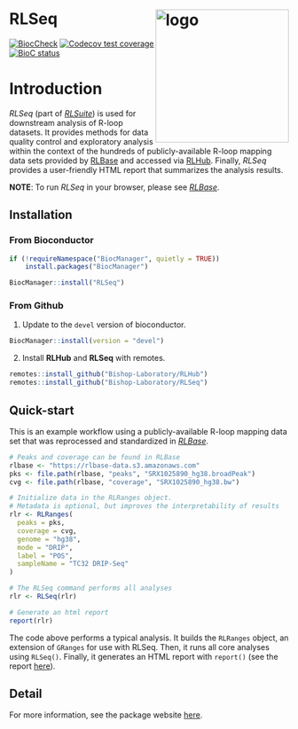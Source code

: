 # RLSeq <img src="https://rlbase-data.s3.amazonaws.com/misc/assets/whitebgRLSeq+Logo.png" align="right" alt="logo" width="240" style = "border: none; float: right;">

<!-- badges: start -->

[![BiocCheck](https://github.com/Bishop-Laboratory/RLSeq/workflows/BiocCheck/badge.svg)](https://github.com/Bishop-Laboratory/RLSeq/actions) [![Codecov test coverage](https://codecov.io/gh/Bishop-Laboratory/RLSeq/branch/main/graph/badge.svg)](https://codecov.io/gh/Bishop-Laboratory/RLSeq?branch=main) [![BioC status](http://www.bioconductor.org/shields/build/release/bioc/RLSeq.svg)](https://bioconductor.org/checkResults/release/bioc-LATEST/RLSeq)

<!-- badges: end -->

# Introduction

*RLSeq* (part of [*RLSuite*](https://gccri.bishop-lab.uthscsa.edu/rlsuite/)) is used for downstream analysis of R-loop datasets. It provides methods for data quality control and exploratory analysis within the context of the hundreds of publicly-available R-loop mapping data sets provided by [RLBase](https://github.com/Bishop-Laboratory/RLBase) and accessed via [RLHub](https://github.com/Bishop-Laboratory/RLHub). Finally, *RLSeq* provides a user-friendly HTML report that summarizes the analysis results.

**NOTE**: To run *RLSeq* in your browser, please see [*RLBase*](https://gccri.bishop-lab.uthscsa.edu/rlbase/). 

## Installation

### From Bioconductor

```r
if (!requireNamespace("BiocManager", quietly = TRUE))
    install.packages("BiocManager")

BiocManager::install("RLSeq")
```

### From Github

1. Update to the `devel` version of bioconductor. 

```r
BiocManager::install(version = "devel")
```

2. Install **RLHub** and **RLSeq** with remotes.

``` r
remotes::install_github("Bishop-Laboratory/RLHub")
remotes::install_github("Bishop-Laboratory/RLSeq")
```

## Quick-start

This is an example workflow using a publicly-available R-loop mapping data set that
was reprocessed and standardized in [*RLBase*](https://gccri.bishop-lab.uthscsa.edu/rlbase/).

```r
# Peaks and coverage can be found in RLBase
rlbase <- "https://rlbase-data.s3.amazonaws.com"
pks <- file.path(rlbase, "peaks", "SRX1025890_hg38.broadPeak")
cvg <- file.path(rlbase, "coverage", "SRX1025890_hg38.bw")

# Initialize data in the RLRanges object. 
# Metadata is optional, but improves the interpretability of results
rlr <- RLRanges(
  peaks = pks,
  coverage = cvg,
  genome = "hg38",
  mode = "DRIP",
  label = "POS",
  sampleName = "TC32 DRIP-Seq"
)

# The RLSeq command performs all analyses
rlr <- RLSeq(rlr)

# Generate an html report
report(rlr)
```

The code above performs a typical analysis. It builds the `RLRanges` object, an extension of `GRanges` for
use with RLSeq. Then, it runs all core analyses using `RLSeq()`. Finally, it generates an
HTML report with `report()` (see the report 
[here](https://rlbase-data.s3.amazonaws.com/misc/rlseq_report_example.html)).

## Detail

For more information, see the package website [here](https://bishop-laboratory.github.io/RLSeq/).
